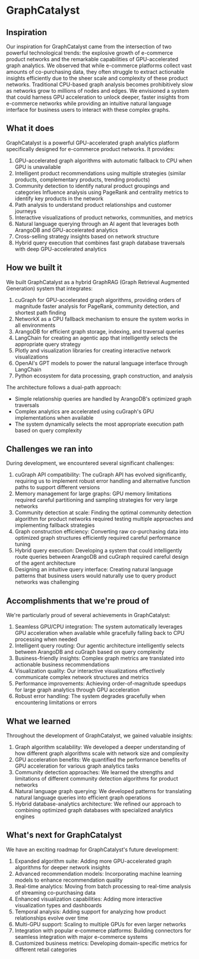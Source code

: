 # GraphCatalyst


## Inspiration

Our inspiration for GraphCatalyst came from the intersection of two powerful technological trends: the explosive growth of e-commerce product networks and the remarkable capabilities of GPU-accelerated graph analytics. We observed that while e-commerce platforms collect vast amounts of co-purchasing data, they often struggle to extract actionable insights efficiently due to the sheer scale and complexity of these product networks. Traditional CPU-based graph analysis becomes prohibitively slow as networks grow to millions of nodes and edges. We envisioned a system that could harness GPU acceleration to unlock deeper, faster insights from e-commerce networks while providing an intuitive natural language interface for business users to interact with these complex graphs.

## What it does

GraphCatalyst is a powerful GPU-accelerated graph analytics platform specifically designed for e-commerce product networks. It provides:

1. GPU-accelerated graph algorithms with automatic fallback to CPU when GPU is unavailable
2. Intelligent product recommendations using multiple strategies (similar products, complementary products, trending products)
3. Community detection to identify natural product groupings and categories Influence analysis using PageRank and centrality metrics to identify key products in the network
4. Path analysis to understand product relationships and customer journeys
5. Interactive visualizations of product networks, communities, and metrics
6. Natural language querying through an AI agent that leverages both ArangoDB and GPU-accelerated analytics
7. Cross-selling strategy insights based on network structure
8. Hybrid query execution that combines fast graph database traversals with deep GPU-accelerated analytics

## How we built it

We built GraphCatalyst as a hybrid GraphRAG (Graph Retrieval Augmented Generation) system that integrates:

1. cuGraph for GPU-accelerated graph algorithms, providing orders of magnitude faster analysis for PageRank, community detection, and shortest path finding
2. NetworkX as a CPU fallback mechanism to ensure the system works in all environments
3. ArangoDB for efficient graph storage, indexing, and traversal queries
4. LangChain for creating an agentic app that intelligently selects the appropriate query strategy
5. Plotly and visualization libraries for creating interactive network visualizations
6. OpenAI's GPT models to power the natural language interface through LangChain
7. Python ecosystem for data processing, graph construction, and analysis

The architecture follows a dual-path approach:

- Simple relationship queries are handled by ArangoDB's optimized graph traversals
- Complex analytics are accelerated using cuGraph's GPU implementations when available
- The system dynamically selects the most appropriate execution path based on query complexity

## Challenges we ran into

During development, we encountered several significant challenges:

1. cuGraph API compatibility: The cuGraph API has evolved significantly, requiring us to implement robust error handling and alternative function paths to support different versions
2. Memory management for large graphs: GPU memory limitations required careful partitioning and sampling strategies for very large networks
3. Community detection at scale: Finding the optimal community detection algorithm for product networks required testing multiple approaches and implementing fallback strategies
4. Graph construction efficiency: Converting raw co-purchasing data into optimized graph structures efficiently required careful performance tuning
5. Hybrid query execution: Developing a system that could intelligently route queries between ArangoDB and cuGraph required careful design of the agent architecture
6. Designing an intuitive query interface: Creating natural language patterns that business users would naturally use to query product networks was challenging

## Accomplishments that we're proud of

We're particularly proud of several achievements in GraphCatalyst:

1. Seamless GPU/CPU integration: The system automatically leverages GPU acceleration when available while gracefully falling back to CPU processing when needed
2. Intelligent query routing: Our agentic architecture intelligently selects between ArangoDB and cuGraph based on query complexity
3. Business-friendly insights: Complex graph metrics are translated into actionable business recommendations
4. Visualization quality: Our interactive visualizations effectively communicate complex network structures and metrics
5. Performance improvements: Achieving order-of-magnitude speedups for large graph analytics through GPU acceleration
6. Robust error handling: The system degrades gracefully when encountering limitations or errors

## What we learned

Throughout the development of GraphCatalyst, we gained valuable insights:

1. Graph algorithm scalability: We developed a deeper understanding of how different graph algorithms scale with network size and complexity
2. GPU acceleration benefits: We quantified the performance benefits of GPU acceleration for various graph analytics tasks
3. Community detection approaches: We learned the strengths and limitations of different community detection algorithms for product networks
4. Natural language graph querying: We developed patterns for translating natural language queries into efficient graph operations
5. Hybrid database-analytics architecture: We refined our approach to combining optimized graph databases with specialized analytics engines

## What's next for GraphCatalyst

We have an exciting roadmap for GraphCatalyst's future development:

1. Expanded algorithm suite: Adding more GPU-accelerated graph algorithms for deeper network insights
2. Advanced recommendation models: Incorporating machine learning models to enhance recommendation quality
3. Real-time analytics: Moving from batch processing to real-time analysis of streaming co-purchasing data
4. Enhanced visualization capabilities: Adding more interactive visualization types and dashboards
5. Temporal analysis: Adding support for analyzing how product relationships evolve over time
6. Multi-GPU support: Scaling to multiple GPUs for even larger networks
7. Integration with popular e-commerce platforms: Building connectors for seamless integration with major e-commerce systems
8. Customized business metrics: Developing domain-specific metrics for different retail categories
